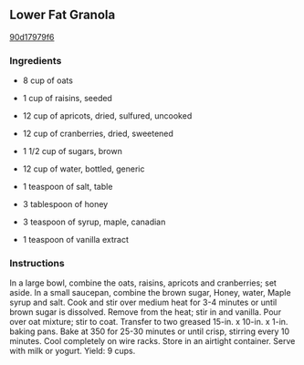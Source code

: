 ## Lower Fat Granola

[90d17979f6](http://www.food.com/recipe/lower-fat-granola-478230)

### Ingredients

 - 8 cup of oats

 - 1 cup of raisins, seeded

 - 12 cup of apricots, dried, sulfured, uncooked

 - 12 cup of cranberries, dried, sweetened

 - 1 1/2 cup of sugars, brown

 - 12 cup of water, bottled, generic

 - 1 teaspoon of salt, table

 - 3 tablespoon of honey

 - 3 teaspoon of syrup, maple, canadian

 - 1 teaspoon of vanilla extract

### Instructions

In a large bowl, combine the oats, raisins, apricots and cranberries; set aside. In a small saucepan, combine the brown sugar, Honey, water, Maple syrup and salt. Cook and stir over medium heat for 3-4 minutes or until brown sugar is dissolved. Remove from the heat; stir in and vanilla. Pour over oat mixture; stir to coat. Transfer to two greased 15-in. x 10-in. x 1-in. baking pans. Bake at 350 for 25-30 minutes or until crisp, stirring every 10 minutes. Cool completely on wire racks. Store in an airtight container. Serve with milk or yogurt. Yield: 9 cups.